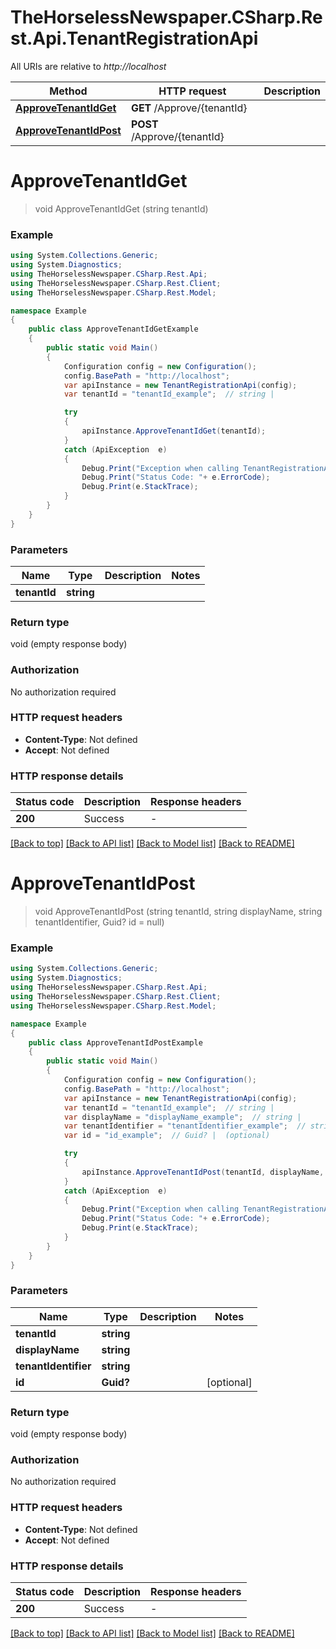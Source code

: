 # TheHorselessNewspaper.CSharp.Rest.Api.TenantRegistrationApi

All URIs are relative to *http://localhost*

Method | HTTP request | Description
------------- | ------------- | -------------
[**ApproveTenantIdGet**](TenantRegistrationApi.md#approvetenantidget) | **GET** /Approve/{tenantId} | 
[**ApproveTenantIdPost**](TenantRegistrationApi.md#approvetenantidpost) | **POST** /Approve/{tenantId} | 


<a name="approvetenantidget"></a>
# **ApproveTenantIdGet**
> void ApproveTenantIdGet (string tenantId)



### Example
```csharp
using System.Collections.Generic;
using System.Diagnostics;
using TheHorselessNewspaper.CSharp.Rest.Api;
using TheHorselessNewspaper.CSharp.Rest.Client;
using TheHorselessNewspaper.CSharp.Rest.Model;

namespace Example
{
    public class ApproveTenantIdGetExample
    {
        public static void Main()
        {
            Configuration config = new Configuration();
            config.BasePath = "http://localhost";
            var apiInstance = new TenantRegistrationApi(config);
            var tenantId = "tenantId_example";  // string | 

            try
            {
                apiInstance.ApproveTenantIdGet(tenantId);
            }
            catch (ApiException  e)
            {
                Debug.Print("Exception when calling TenantRegistrationApi.ApproveTenantIdGet: " + e.Message );
                Debug.Print("Status Code: "+ e.ErrorCode);
                Debug.Print(e.StackTrace);
            }
        }
    }
}
```

### Parameters

Name | Type | Description  | Notes
------------- | ------------- | ------------- | -------------
 **tenantId** | **string**|  | 

### Return type

void (empty response body)

### Authorization

No authorization required

### HTTP request headers

 - **Content-Type**: Not defined
 - **Accept**: Not defined


### HTTP response details
| Status code | Description | Response headers |
|-------------|-------------|------------------|
| **200** | Success |  -  |

[[Back to top]](#) [[Back to API list]](../README.md#documentation-for-api-endpoints) [[Back to Model list]](../README.md#documentation-for-models) [[Back to README]](../README.md)

<a name="approvetenantidpost"></a>
# **ApproveTenantIdPost**
> void ApproveTenantIdPost (string tenantId, string displayName, string tenantIdentifier, Guid? id = null)



### Example
```csharp
using System.Collections.Generic;
using System.Diagnostics;
using TheHorselessNewspaper.CSharp.Rest.Api;
using TheHorselessNewspaper.CSharp.Rest.Client;
using TheHorselessNewspaper.CSharp.Rest.Model;

namespace Example
{
    public class ApproveTenantIdPostExample
    {
        public static void Main()
        {
            Configuration config = new Configuration();
            config.BasePath = "http://localhost";
            var apiInstance = new TenantRegistrationApi(config);
            var tenantId = "tenantId_example";  // string | 
            var displayName = "displayName_example";  // string | 
            var tenantIdentifier = "tenantIdentifier_example";  // string | 
            var id = "id_example";  // Guid? |  (optional) 

            try
            {
                apiInstance.ApproveTenantIdPost(tenantId, displayName, tenantIdentifier, id);
            }
            catch (ApiException  e)
            {
                Debug.Print("Exception when calling TenantRegistrationApi.ApproveTenantIdPost: " + e.Message );
                Debug.Print("Status Code: "+ e.ErrorCode);
                Debug.Print(e.StackTrace);
            }
        }
    }
}
```

### Parameters

Name | Type | Description  | Notes
------------- | ------------- | ------------- | -------------
 **tenantId** | **string**|  | 
 **displayName** | **string**|  | 
 **tenantIdentifier** | **string**|  | 
 **id** | **Guid?**|  | [optional] 

### Return type

void (empty response body)

### Authorization

No authorization required

### HTTP request headers

 - **Content-Type**: Not defined
 - **Accept**: Not defined


### HTTP response details
| Status code | Description | Response headers |
|-------------|-------------|------------------|
| **200** | Success |  -  |

[[Back to top]](#) [[Back to API list]](../README.md#documentation-for-api-endpoints) [[Back to Model list]](../README.md#documentation-for-models) [[Back to README]](../README.md)

